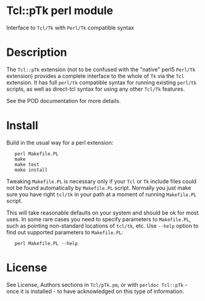 # Tcl::pTk perl module

Interface to `Tcl/Tk` with `Perl/Tk` compatible syntax

# Description
    
The `Tcl::pTk` extension (not to be confused with the "native" perl5
`Perl/Tk` extension) provides a complete interface to the whole
of `Tk` via the `Tcl` extension. It has full `perl/tk` compatible syntax for 
running existing `perl/tk` scripts, as well as direct-tcl syntax for using any other `Tcl/Tk` features.
    
See the POD documentation for more details.
    
# Install

Build in the usual way for a perl extension:

       perl Makefile.PL
       make
       make test
       make install

Tweaking `Makefile.PL` is necessary only if your `Tcl` or `Tk` include files could
not be found automatically by `Makefile.PL` script. Normally you just make
sure you have right `tcl/tk` in your path at a moment of running `Makefile.PL`
script.

This will take reasonable defaults on your system and should be ok for most
uses. In some rare cases you need to specify parameters to `Makefile.PL`, such
as pointing non-standard locations of `tcl/tk`, etc. Use `--help` option to find
out supported parameters to `Makefile.PL`:

       perl Makefile.PL --help

# License

See License, Authors sections in `Tcl/pTk.pm`, or with `perldoc Tcl::pTk` - once it
is installed - to have acknowledged on this type of information.
